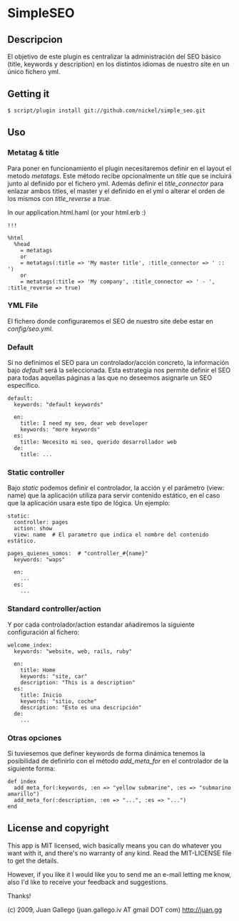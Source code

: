 # SimpleSEO

## Descripcion

El objetivo de este plugin es centralizar la administración del SEO básico (title, keywords y description) en los distintos idiomas de nuestro site en un único fichero yml.

## Getting it

    $ script/plugin install git://github.com/nickel/simple_seo.git
    
## Uso

### Metatag & title

Para poner en funcionamiento el plugin necesitaremos definir en el layout el metodo _metatags_. Este método recibe opcionalmente un _title_ que se incluirá junto al definido por el fichero yml. Además definir el _title\_connector_ para enlazar ambos titles, el master y el definido en el yml o alterar el orden de los mismos con _title\_reverse_ a *true*.

In our application.html.haml (or your html.erb :)
    
    !!!
  
    %html
      %head
        = metatags
        or
        = metatags(:title => 'My master title', :title_connector => ' :: ')
        or
        = metatags(:title => 'My company', :title_connector => ' - ', :title_reverse => true)
        
      

### YML File

El fichero donde configuraremos el SEO de nuestro site debe estar en _config/seo.yml_.

### Default   

Si no definimos el SEO para un controlador/acción concreto, la información bajo _default_ será la seleccionada. Esta estrategia nos permite definir el SEO para todas aquellas páginas a las que no deseemos asignarle un SEO específico.

    default:
      keywords: "default keywords"

      en:
        title: I need my seo, dear web developer
        keywords: "more keywords"
      es:
        title: Necesito mi seo, querido desarrollador web
      de:
        title: ...

### Static controller

Bajo _static_ podemos definir el controlador, la acción y el parámetro (view: name) que la aplicación utiliza para servir contenido estático, en el caso que la aplicación usara este tipo de lógica. Un ejemplo: 

    static:
      controller: pages
      action: show
      view: name  # El parametro que indica el nombre del contenido estático.

    pages_quienes_somos:  # "controller_#{name}"
      keywords: "waps"
      
      en:
        ...
      es:
        ...

### Standard controller/action

Y por cada controlador/action estandar añadiremos la siguiente configuración al fichero:

    welcome_index:
      keywords: "website, web, rails, ruby"

      en:
        title: Home
        keywords: "site, car"
        description: "This is a description"
      es:
        title: Inicio
        keywords: "sitio, coche"
        description: "Esto es una descripción"
      de:
        ...

### Otras opciones

Si tuviesemos que definer keywords de forma dinámica tenemos la posibilidad de definirlo con el método _add\_meta\_for_ en el controlador  de la siguiente forma:

    def index
      add_meta_for(:keywords, :en => "yellow submarine", :es => "submarino amarillo")
      add_meta_for(:description, :en => "...", :es => "...")
    end

## License and copyright

This app is MIT licensed, wich basically means you can do whatever you want with it, and there's no warranty of any kind. Read the MIT-LICENSE file to get the details.

However, if you like it I would like you to send me an e-mail letting me know, also I'd like to receive your feedback and suggestions.

Thanks!

(c) 2009, Juan Gallego (juan.gallego.iv AT gmail DOT com) http://juan.gg

